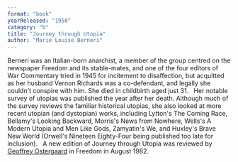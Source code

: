```yaml
---
format: "book"
yearReleased: "1950"
category: "b"
title: "Journey through Utopia"
author: "Marie Louise Berneri"
---
```

Berneri was an Italian-born anarchist, a member of the  group centred on the newspaper Freedom and its stable-mates, and one of  the four editors of War Commentary tried in 1945 for incitement to  disaffection, but acquitted as her husband Vernon Richards was a co-defendant,  and legally she couldn't conspire with him. She died in childbirth aged just 31.
 
Her notable survey of utopias was published  the year after her death. Although much of the survey reviews the familiar  historical utopias, she also looked at more recent utopian (and dystopian)  works, including Lytton's The Coming Race, Bellamy's Looking Backward,  Morris's News from Nowhere, Wells's A Modern Utopia and Men  Like Gods, Zamyatin's We, and Huxley's Brave New World (Orwell's  Nineteen Eighty-Four being published too late for inclusion).
 
A new edition of Journey through Utopia was  reviewed by <a href="https://freedomnews.org.uk/wp-content/uploads/2017/10/Freedom-1982-08-26.pdf"> Geoffrey Ostergaard</a> in Freedom in August 1982.
 